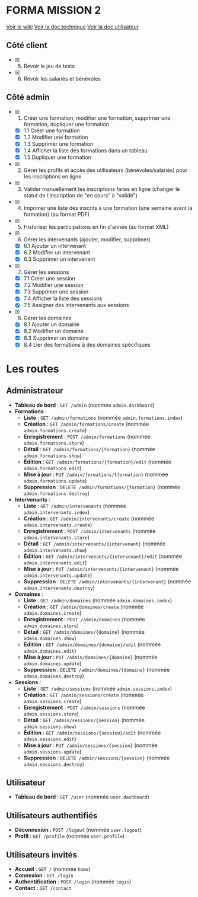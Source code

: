 # FORMA MISSION 2
[Voir le wiki](https://github.com/kckmdev/formaSio/wiki)
[Voir la doc technique](./doc_technique.md)
[Voir la doc utilisateur](./doc_utilisateur.md)
## Côté client 
- [x] 5. Revoir le jeu de tests
- [x] 6. Revoir les salariés et bénévoles

## Côté admin
- [x] 1. Créer une formation, modifier une formation, supprimer une formation, dupliquer une formation
  - [x] 1.1 Créer une formation
  - [x] 1.2 Modifier une formation
  - [x] 1.3 Supprimer une formation
  - [x] 1.4 Afficher la liste des formations dans un tableau
  - [x] 1.5 Dupliquer une formation
- [x] 2. Gérer les profils et accès des utilisateurs (bénévoles/salariés) pour les inscriptions en ligne
- [x] 3. Valider manuellement les inscriptions faites en ligne (changer le statut de l'inscription de "en cours" à "validé")
- [x] 4. Imprimer une liste des inscrits à une formation (une semaine avant la formation) (au format PDF)
- [x] 5. Historiser les participations en fin d'année (au format XML)
- [x] 6. Gérer les intervenants (ajouter, modifier, supprimer)
  - [x] 6.1 Ajouter un intervenant
  - [x] 6.2 Modifier un intervenant
  - [x] 6.3 Supprimer un intervenant
- [x] 7. Gérer les sessions
  - [x] 7.1 Créer une session
  - [x] 7.2 Modifier une session
  - [x] 7.3 Supprimer une session
  - [x] 7.4 Afficher la liste des sessions
  - [x] 7.5 Assigner des intervenants aux sessions
- [x] 8. Gérer les domaines
  - [x] 8.1 Ajouter un domaine
  - [x] 8.2 Modifier un domaine
  - [x] 8.3 Supprimer un domaine
  - [x] 8.4 Lier des formations à des domaines spécifiques

# Les routes

## Administrateur

- **Tableau de bord** : `GET /admin` (nommée `admin.dashboard`)
- **Formations** :
  - **Liste** : `GET /admin/formations` (nommée `admin.formations.index`)
  - **Création** : `GET /admin/formations/create` (nommée `admin.formations.create`)
  - **Enregistrement** : `POST /admin/formations` (nommée `admin.formations.store`)
  - **Détail** : `GET /admin/formations/{formation}` (nommée `admin.formations.show`)
  - **Édition** : `GET /admin/formations/{formation}/edit` (nommée `admin.formations.edit`)
  - **Mise à jour** : `PUT /admin/formations/{formation}` (nommée `admin.formations.update`)
  - **Suppression** : `DELETE /admin/formations/{formation}` (nommée `admin.formations.destroy`)
- **Intervenants** :
  - **Liste** : `GET /admin/intervenants` (nommée `admin.intervenants.index`)
  - **Création** : `GET /admin/intervenants/create` (nommée `admin.intervenants.create`)
  - **Enregistrement** : `POST /admin/intervenants` (nommée `admin.intervenants.store`)
  - **Détail** : `GET /admin/intervenants/{intervenant}` (nommée `admin.intervenants.show`)
  - **Édition** : `GET /admin/intervenants/{intervenant}/edit` (nommée `admin.intervenants.edit`)
  - **Mise à jour** : `PUT /admin/intervenants/{intervenant}` (nommée `admin.intervenants.update`)
  - **Suppression** : `DELETE /admin/intervenants/{intervenant}` (nommée `admin.intervenants.destroy`)
- **Domaines** :
  - **Liste** : `GET /admin/domaines` (nommée `admin.domaines.index`)
  - **Création** : `GET /admin/domaines/create` (nommée `admin.domaines.create`)
  - **Enregistrement** : `POST /admin/domaines` (nommée `admin.domaines.store`)
  - **Détail** : `GET /admin/domaines/{domaine}` (nommée `admin.domaines.show`)
  - **Édition** : `GET /admin/domaines/{domaine}/edit` (nommée `admin.domaines.edit`)
  - **Mise à jour** : `PUT /admin/domaines/{domaine}` (nommée `admin.domaines.update`)
  - **Suppression** : `DELETE /admin/domaines/{domaine}` (nommée `admin.domaines.destroy`)
- **Sessions** :
  - **Liste** : `GET /admin/sessions` (nommée `admin.sessions.index`)
  - **Création** : `GET /admin/sessions/create` (nommée `admin.sessions.create`)
  - **Enregistrement** : `POST /admin/sessions` (nommée `admin.sessions.store`)
  - **Détail** : `GET /admin/sessions/{session}` (nommée `admin.sessions.show`)
  - **Édition** : `GET /admin/sessions/{session}/edit` (nommée `admin.sessions.edit`)
  - **Mise à jour** : `PUT /admin/sessions/{session}` (nommée `admin.sessions.update`)
  - **Suppression** : `DELETE /admin/sessions/{session}` (nommée `admin.sessions.destroy`)

## Utilisateur

- **Tableau de bord** : `GET /user` (nommée `user.dashboard`)

## Utilisateurs authentifiés

- **Déconnexion** : `POST /logout` (nommée `user.logout`)
- **Profil** : `GET /profile` (nommée `user.profile`)

## Utilisateurs invités

- **Accueil** : `GET /` (nommée `home`)
- **Connexion** : `GET /login`
- **Authentification** : `POST /login` (nommée `login`)
- **Contact** : `GET /contact`
  